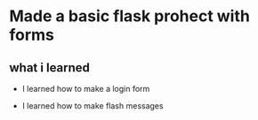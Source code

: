 # Made a basic flask prohect with forms

## what i learned

- I learned how to make a login form

- I learned how to make flash messages
